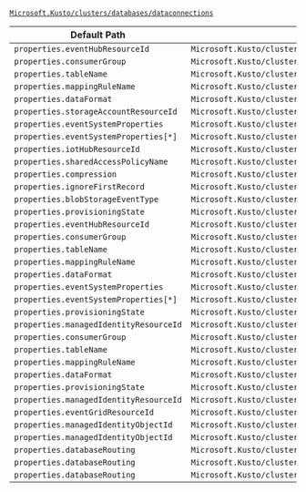 [`Microsoft.Kusto/clusters/databases/dataconnections`](https://docs.microsoft.com/en-us/azure/templates/microsoft.kusto/clusters/databases/dataconnections)

| Default Path | Alias |
|---|---|
| `properties.eventHubResourceId` | `Microsoft.Kusto/clusters/databases/dataConnections/EventHub.eventHubResourceId` |
| `properties.consumerGroup` | `Microsoft.Kusto/clusters/databases/dataConnections/EventHub.consumerGroup` |
| `properties.tableName` | `Microsoft.Kusto/clusters/databases/dataConnections/EventHub.tableName` |
| `properties.mappingRuleName` | `Microsoft.Kusto/clusters/databases/dataConnections/EventHub.mappingRuleName` |
| `properties.dataFormat` | `Microsoft.Kusto/clusters/databases/dataConnections/EventHub.dataFormat` |
| `properties.storageAccountResourceId` | `Microsoft.Kusto/clusters/databases/dataConnections/EventGrid.storageAccountResourceId` |
| `properties.eventSystemProperties` | `Microsoft.Kusto/clusters/databases/dataConnections/EventHub.eventSystemProperties` |
| `properties.eventSystemProperties[*]` | `Microsoft.Kusto/clusters/databases/dataConnections/EventHub.eventSystemProperties[*]` |
| `properties.iotHubResourceId` | `Microsoft.Kusto/clusters/databases/dataConnections/IotHub.iotHubResourceId` |
| `properties.sharedAccessPolicyName` | `Microsoft.Kusto/clusters/databases/dataConnections/IotHub.sharedAccessPolicyName` |
| `properties.compression` | `Microsoft.Kusto/clusters/databases/dataConnections/EventHub.compression` |
| `properties.ignoreFirstRecord` | `Microsoft.Kusto/clusters/databases/dataConnections/EventGrid.ignoreFirstRecord` |
| `properties.blobStorageEventType` | `Microsoft.Kusto/clusters/databases/dataConnections/EventGrid.blobStorageEventType` |
| `properties.provisioningState` | `Microsoft.Kusto/clusters/databases/dataConnections/EventHub.provisioningState` |
| `properties.eventHubResourceId` | `Microsoft.Kusto/clusters/databases/dataConnections/EventGrid.eventHubResourceId` |
| `properties.consumerGroup` | `Microsoft.Kusto/clusters/databases/dataConnections/EventGrid.consumerGroup` |
| `properties.tableName` | `Microsoft.Kusto/clusters/databases/dataConnections/EventGrid.tableName` |
| `properties.mappingRuleName` | `Microsoft.Kusto/clusters/databases/dataConnections/EventGrid.mappingRuleName` |
| `properties.dataFormat` | `Microsoft.Kusto/clusters/databases/dataConnections/EventGrid.dataFormat` |
| `properties.eventSystemProperties` | `Microsoft.Kusto/clusters/databases/dataConnections/IotHub.eventSystemProperties` |
| `properties.eventSystemProperties[*]` | `Microsoft.Kusto/clusters/databases/dataConnections/IotHub.eventSystemProperties[*]` |
| `properties.provisioningState` | `Microsoft.Kusto/clusters/databases/dataConnections/EventGrid.provisioningState` |
| `properties.managedIdentityResourceId` | `Microsoft.Kusto/clusters/databases/dataConnections/EventHub.managedIdentityResourceId` |
| `properties.consumerGroup` | `Microsoft.Kusto/clusters/databases/dataConnections/IotHub.consumerGroup` |
| `properties.tableName` | `Microsoft.Kusto/clusters/databases/dataConnections/IotHub.tableName` |
| `properties.mappingRuleName` | `Microsoft.Kusto/clusters/databases/dataConnections/IotHub.mappingRuleName` |
| `properties.dataFormat` | `Microsoft.Kusto/clusters/databases/dataConnections/IotHub.dataFormat` |
| `properties.provisioningState` | `Microsoft.Kusto/clusters/databases/dataConnections/IotHub.provisioningState` |
| `properties.managedIdentityResourceId` | `Microsoft.Kusto/clusters/databases/dataConnections/EventGrid.managedIdentityResourceId` |
| `properties.eventGridResourceId` | `Microsoft.Kusto/clusters/databases/dataConnections/EventGrid.eventGridResourceId` |
| `properties.managedIdentityObjectId` | `Microsoft.Kusto/clusters/databases/dataConnections/EventGrid.managedIdentityObjectId` |
| `properties.managedIdentityObjectId` | `Microsoft.Kusto/clusters/databases/dataConnections/EventHub.managedIdentityObjectId` |
| `properties.databaseRouting` | `Microsoft.Kusto/clusters/databases/dataConnections/EventGrid.databaseRouting` |
| `properties.databaseRouting` | `Microsoft.Kusto/clusters/databases/dataConnections/IotHub.databaseRouting` |
| `properties.databaseRouting` | `Microsoft.Kusto/clusters/databases/dataConnections/EventHub.databaseRouting` |

